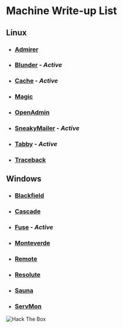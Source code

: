 # Machine Write-up List

## Linux

- ### [Admirer](machines/Linux/Admirer/README.md)

- ### [Blunder](machines/Linux/Blunder/README.md) - _Active_

- ### [Cache](machines/Linux/Cache/README.md) - _Active_

- ### [Magic](machines/Linux/Magic/README.md)

- ### [OpenAdmin](machines/Linux/OpenAdmin/README.md)

- ### [SneakyMailer](machines/Linux/SneakyMailer/README.md) - _Active_

- ### [Tabby](machines/Linux/Tabby/README.md) - _Active_

- ### [Traceback](machines/Linux/Traceback/README.md)

## Windows

- ### [Blackfield](machines/Windows/Blackfield/README.md)

- ### [Cascade](machines/Windows/Cascade/README.md)

- ### [Fuse](machines/Windows/Fuse/README.md) - _Active_

- ### [Monteverde](machines/Windows/Monteverde/README.md)

- ### [Remote](machines/Windows/Remote/README.md)

- ### [Resolute](machines/Windows/Resolute/README.md)

- ### [Sauna](machines/Windows/Sauna/README.md)

- ### [ServMon](machines/Windows/ServMon/README.md)

<img src="http://www.hackthebox.eu/badge/image/273998" alt="Hack The Box">

